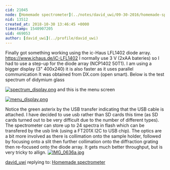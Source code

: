 ```yaml
---
cid: 21045
node: [Homemade spectrometer](../notes/david_uwi/09-30-2016/homemade-spectrometer)
nid: 13512
created_at: 2018-10-30 13:46:45 +0000
timestamp: 1540907205
uid: 469053
author: [david_uwi](../profile/david_uwi)
---
```


Finally got something working using the ic-Haus LFL1402 diode array.
https://www.ichaus.de/iC-LFL1402
I normally use 3 V (2xAA bateries) so I had to use a step-up for the diode array (NCP1402 50T1).
I am using a bigger display (3" 400x240) it is also faster as it uses parallel communication  It was obtained from DX.com (open smart).
Below is the test spectrum of didymium glass

[![spectrum_display.png](/i/27370)](/i/27370)
and this is the menu screen

[![menu_display.png](/i/27372)](/i/27372)

Notice the green asterix by the USB transfer indicating that the USB cable is attached. I have decided to use usb rather than SD cards this time (as SD cards turned out to be very difficult due to the number of different types). The spectrometer can store up to 24 spectra in flash which can be transfered by the usb link (using a FT201X I2C to USB chip).
The optics are a bit more involved as there is collimation onto the sample holder, followed by focusing onto a slit then further collimation onto the diffraction grating then re-focused onto the diode array. It gets much better throughput, but is very tricky to allign.
[![IMG_0636a.jpg](/i/27373)](/i/27373)









[david_uwi](../profile/david_uwi) replying to: [Homemade spectrometer](../notes/david_uwi/09-30-2016/homemade-spectrometer)


